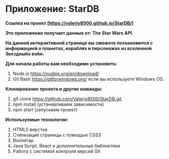 # Приложение: StarDB
**Ссылка на проект [https://valeriy8500.github.io/StarDB/]**

**Это приложение получает данные от: The Star Wars API.**

**На данной интерактивной странице вы сможете познакомится с информацией о планетах, кораблях и персонажах из вселенной Звездныйх войн.**

**Для начала работы вам необходимо установить:**
1. Node.js https://nodejs.org/en/download/
2. Git Bash https://gitforwindows.org/ если вы используете Windows OS.

**Клонирование проекта и другие команды:**

1. git clone https://github.com/Valeriy8500/StarDB.git
2. npm install (устанавливаем зависимости)
3. npm start (запускаем проект)

**Используемые технологии:**
1. HTML5 верстка
2. Стилизация страницы с помощью CSS3 
3. Bootstrap
4. Java Script, React и дополнительные библиотеки
5. Работа с системой контроля версий Git

